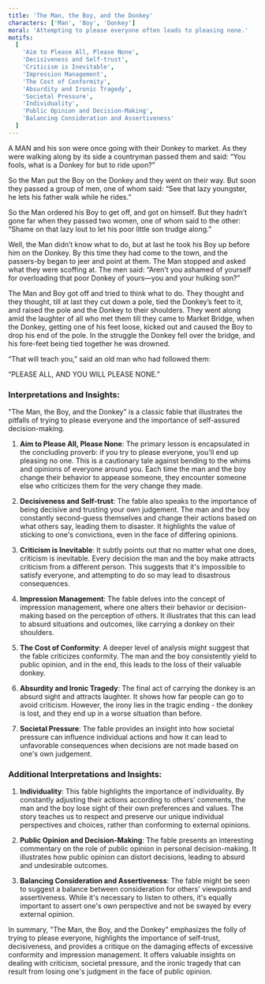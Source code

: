 ```yaml
---
title: 'The Man, the Boy, and the Donkey'
characters: ['Man', 'Boy', 'Donkey']
moral: 'Attempting to please everyone often leads to pleasing none.'
motifs:
  [
    'Aim to Please All, Please None',
    'Decisiveness and Self-trust',
    'Criticism is Inevitable',
    'Impression Management',
    'The Cost of Conformity',
    'Absurdity and Ironic Tragedy',
    'Societal Pressure',
    'Individuality',
    'Public Opinion and Decision-Making',
    'Balancing Consideration and Assertiveness'
  ]
---
```


A MAN and his son were once going with their Donkey to market. As they were walking along by its side a countryman passed them and said: “You fools, what is a Donkey for but to ride upon?”

So the Man put the Boy on the Donkey and they went on their way. But soon they passed a group of men, one of whom said: “See that lazy youngster, he lets his father walk while he rides.”

So the Man ordered his Boy to get off, and got on himself. But they hadn’t gone far when they passed two women, one of whom said to the other: “Shame on that lazy lout to let his poor little son trudge along.”

Well, the Man didn’t know what to do, but at last he took his Boy up before him on the Donkey. By this time they had come to the town, and the passers-by began to jeer and point at them. The Man stopped and asked what they were scoffing at. The men said: “Aren’t you ashamed of yourself for overloading that poor Donkey of yours—you and your hulking son?”

The Man and Boy got off and tried to think what to do. They thought and they thought, till at last they cut down a pole, tied the Donkey’s feet to it, and raised the pole and the Donkey to their shoulders. They went along amid the laughter of all who met them till they came to Market Bridge, when the Donkey, getting one of his feet loose, kicked out and caused the Boy to drop his end of the pole. In the struggle the Donkey fell over the bridge, and his fore-feet being tied together he was drowned.

“That will teach you,” said an old man who had followed them:

“PLEASE ALL, AND YOU WILL PLEASE NONE.”

### Interpretations and Insights:

"The Man, the Boy, and the Donkey" is a classic fable that illustrates the pitfalls of trying to please everyone and the importance of self-assured decision-making.

1. **Aim to Please All, Please None**: The primary lesson is encapsulated in the concluding proverb: if you try to please everyone, you'll end up pleasing no one. This is a cautionary tale against bending to the whims and opinions of everyone around you. Each time the man and the boy change their behavior to appease someone, they encounter someone else who criticizes them for the very change they made.

2. **Decisiveness and Self-trust**: The fable also speaks to the importance of being decisive and trusting your own judgement. The man and the boy constantly second-guess themselves and change their actions based on what others say, leading them to disaster. It highlights the value of sticking to one's convictions, even in the face of differing opinions.

3. **Criticism is Inevitable**: It subtly points out that no matter what one does, criticism is inevitable. Every decision the man and the boy make attracts criticism from a different person. This suggests that it's impossible to satisfy everyone, and attempting to do so may lead to disastrous consequences.

4. **Impression Management**: The fable delves into the concept of impression management, where one alters their behavior or decision-making based on the perception of others. It illustrates that this can lead to absurd situations and outcomes, like carrying a donkey on their shoulders.

5. **The Cost of Conformity**: A deeper level of analysis might suggest that the fable criticizes conformity. The man and the boy consistently yield to public opinion, and in the end, this leads to the loss of their valuable donkey.

6. **Absurdity and Ironic Tragedy**: The final act of carrying the donkey is an absurd sight and attracts laughter. It shows how far people can go to avoid criticism. However, the irony lies in the tragic ending - the donkey is lost, and they end up in a worse situation than before.

7. **Societal Pressure**: The fable provides an insight into how societal pressure can influence individual actions and how it can lead to unfavorable consequences when decisions are not made based on one's own judgement.

### Additional Interpretations and Insights:

1. **Individuality**: This fable highlights the importance of individuality. By constantly adjusting their actions according to others' comments, the man and the boy lose sight of their own preferences and values. The story teaches us to respect and preserve our unique individual perspectives and choices, rather than conforming to external opinions.

2. **Public Opinion and Decision-Making**: The fable presents an interesting commentary on the role of public opinion in personal decision-making. It illustrates how public opinion can distort decisions, leading to absurd and undesirable outcomes.

3. **Balancing Consideration and Assertiveness**: The fable might be seen to suggest a balance between consideration for others' viewpoints and assertiveness. While it's necessary to listen to others, it's equally important to assert one's own perspective and not be swayed by every external opinion.

In summary, "The Man, the Boy, and the Donkey" emphasizes the folly of trying to please everyone, highlights the importance of self-trust, decisiveness, and provides a critique on the damaging effects of excessive conformity and impression management. It offers valuable insights on dealing with criticism, societal pressure, and the ironic tragedy that can result from losing one's judgment in the face of public opinion.
